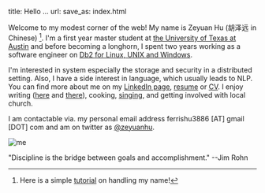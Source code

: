 title: Hello ...
url:
save_as: index.html

Welcome to my modest corner of the web! My name is Zeyuan Hu (胡泽远 in Chinese) [^1]. 
I'm a first year master student at [the University of Texas at Austin](https://www.utexas.edu/) and 
before becoming a longhorn, I spent two years working as a 
software engineer on [Db2 for Linux, UNIX and Windows](http://www.ibm.com/analytics/us/en/technology/db2/). 

I'm interested in system especially the storage and security in a distributed setting. Also, I have
a side interest in language, which usually leads to NLP. You can find more about me on my [LinkedIn page](http://cn.linkedin.com/in/zhu45), 
[resume]({attach}/assets/zeyuan-hu-cv.pdf) or [CV]({attach}/assets/zeyuan-hu-cv-long.pdf). 
I enjoy writing ([here](http://zhu45.org/blog2/) and [there](http://zeyuanhu.wordpress.com/)), cooking, [singing]({filename}songs.md),
and getting involved with local church.

I am contactable via. my personal email address ferrishu3886 [AT] gmail [DOT] com and
am on twitter as [@zeyuanhu](https://twitter.com/zeyuanhu). 

<img src="/images/me2.jpg" class="img-fluid" alt="me" style="height: auto; max-width: 50%"/>

"Discipline is the bridge between goals and accomplishment." --Jim Rohn

[^1]: Here is a simple [tutorial]({filename}name.md) on handling my name!